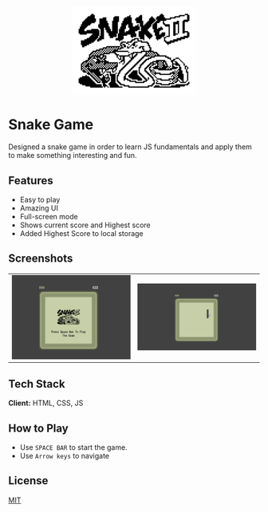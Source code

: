 <p align="center">
  <img src="assets/logo.png" width="250">
</p>

# Snake Game

Designed a snake game in order to learn JS fundamentals and apply them to make something interesting and fun.

## Features

- Easy to play
- Amazing UI
- Full-screen mode
- Shows current score and Highest score
- Added Highest Score to local storage

## Screenshots

<table>
  <tr>
    <td><img src="assets/game-start.png" alt="Snake Game Starting Screen" width="250"></td>
    <td><img src="assets/game.png" alt="Game" width="250"></td>
  </tr>
</table>

## Tech Stack

**Client:** HTML, CSS, JS

## How to Play

- Use `SPACE BAR` to start the game.
- Use `Arrow keys` to navigate

## License

[MIT](https://choosealicense.com/licenses/mit/)
